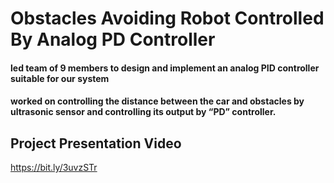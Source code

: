 # Obstacles Avoiding Robot Controlled By Analog PD Controller
#### led team of 9 members to design and implement an analog PID controller suitable for our system
#### worked on controlling the distance between the car and obstacles by ultrasonic sensor and controlling its output by “PD” controller.
## Project Presentation Video
https://bit.ly/3uvzSTr
